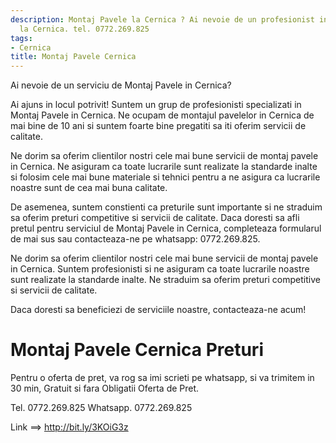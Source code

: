 ```yaml
---
description: Montaj Pavele la Cernica ? Ai nevoie de un profesionist in Montaj Pavele
  la Cernica. tel. 0772.269.825
tags:
- Cernica
title: Montaj Pavele Cernica
---
```



Ai nevoie de un serviciu de Montaj Pavele in Cernica? 

Ai ajuns in locul potrivit! Suntem un grup de profesionisti specializati in Montaj Pavele in Cernica. Ne ocupam de montajul pavelelor in Cernica de mai bine de 10 ani si suntem foarte bine pregatiti sa iti oferim servicii de calitate.

Ne dorim sa oferim clientilor nostri cele mai bune servicii de montaj pavele in Cernica. Ne asiguram ca toate lucrarile sunt realizate la standarde inalte si folosim cele mai bune materiale si tehnici pentru a ne asigura ca lucrarile noastre sunt de cea mai buna calitate.

De asemenea, suntem constienti ca preturile sunt importante si ne straduim sa oferim preturi competitive si servicii de calitate. Daca doresti sa afli pretul pentru serviciul de Montaj Pavele in Cernica, completeaza formularul de mai sus sau contacteaza-ne pe whatsapp: 0772.269.825.

Ne dorim sa oferim clientilor nostri cele mai bune servicii de montaj pavele in Cernica. Suntem profesionisti si ne asiguram ca toate lucrarile noastre sunt realizate la standarde inalte. Ne straduim sa oferim preturi competitive si servicii de calitate. 

Daca doresti sa beneficiezi de serviciile noastre, contacteaza-ne acum!

# Montaj Pavele Cernica Preturi
Pentru o oferta de pret, va rog sa imi scrieti pe whatsapp, si va trimitem in 30 min, Gratuit si fara Obligatii Oferta de Pret.

Tel. 0772.269.825
Whatsapp. 0772.269.825

Link ==> http://bit.ly/3KOiG3z